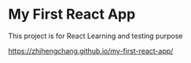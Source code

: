 # My First React App
This project is for React Learning and testing purpose

 https://zhihengchang.github.io/my-first-react-app/

